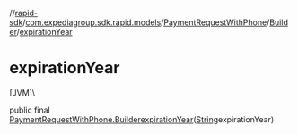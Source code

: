 //[rapid-sdk](../../../../index.md)/[com.expediagroup.sdk.rapid.models](../../index.md)/[PaymentRequestWithPhone](../index.md)/[Builder](index.md)/[expirationYear](expiration-year.md)

# expirationYear

[JVM]\

public final [PaymentRequestWithPhone.Builder](index.md)[expirationYear](expiration-year.md)([String](https://docs.oracle.com/javase/8/docs/api/java/lang/String.html)expirationYear)
